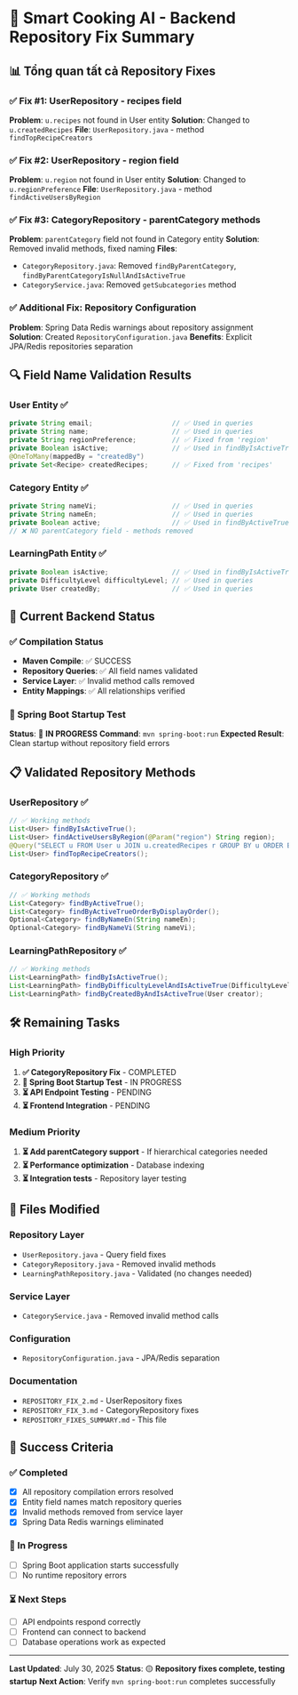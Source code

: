 # 🎯 Smart Cooking AI - Backend Repository Fix Summary

## 📊 Tổng quan tất cả Repository Fixes

### ✅ Fix #1: UserRepository - recipes field

**Problem**: `u.recipes` not found in User entity
**Solution**: Changed to `u.createdRecipes`
**File**: `UserRepository.java` - method `findTopRecipeCreators`

### ✅ Fix #2: UserRepository - region field

**Problem**: `u.region` not found in User entity
**Solution**: Changed to `u.regionPreference`
**File**: `UserRepository.java` - method `findActiveUsersByRegion`

### ✅ Fix #3: CategoryRepository - parentCategory methods

**Problem**: `parentCategory` field not found in Category entity
**Solution**: Removed invalid methods, fixed naming
**Files**:

- `CategoryRepository.java`: Removed `findByParentCategory`, `findByParentCategoryIsNullAndIsActiveTrue`
- `CategoryService.java`: Removed `getSubcategories` method

### ✅ Additional Fix: Repository Configuration

**Problem**: Spring Data Redis warnings about repository assignment
**Solution**: Created `RepositoryConfiguration.java`
**Benefits**: Explicit JPA/Redis repositories separation

## 🔍 Field Name Validation Results

### User Entity ✅

```java
private String email;                    // ✅ Used in queries
private String name;                     // ✅ Used in queries
private String regionPreference;         // ✅ Fixed from 'region'
private Boolean isActive;                // ✅ Used in findByIsActiveTrue()
@OneToMany(mappedBy = "createdBy")
private Set<Recipe> createdRecipes;      // ✅ Fixed from 'recipes'
```

### Category Entity ✅

```java
private String nameVi;                   // ✅ Used in queries
private String nameEn;                   // ✅ Used in queries
private Boolean active;                  // ✅ Used in findByActiveTrue()
// ❌ NO parentCategory field - methods removed
```

### LearningPath Entity ✅

```java
private Boolean isActive;                // ✅ Used in findByIsActiveTrue()
private DifficultyLevel difficultyLevel; // ✅ Used in queries
private User createdBy;                  // ✅ Used in queries
```

## 🚀 Current Backend Status

### ✅ Compilation Status

- **Maven Compile**: ✅ SUCCESS
- **Repository Queries**: ✅ All field names validated
- **Service Layer**: ✅ Invalid method calls removed
- **Entity Mappings**: ✅ All relationships verified

### 🧪 Spring Boot Startup Test

**Status**: 🔄 **IN PROGRESS**
**Command**: `mvn spring-boot:run`
**Expected Result**: Clean startup without repository field errors

## 📋 Validated Repository Methods

### UserRepository ✅

```java
// ✅ Working methods
List<User> findByIsActiveTrue();
List<User> findActiveUsersByRegion(@Param("region") String region);
@Query("SELECT u FROM User u JOIN u.createdRecipes r GROUP BY u ORDER BY COUNT(r) DESC")
List<User> findTopRecipeCreators();
```

### CategoryRepository ✅

```java
// ✅ Working methods
List<Category> findByActiveTrue();
List<Category> findByActiveTrueOrderByDisplayOrder();
Optional<Category> findByNameEn(String nameEn);
Optional<Category> findByNameVi(String nameVi);
```

### LearningPathRepository ✅

```java
// ✅ Working methods
List<LearningPath> findByIsActiveTrue();
List<LearningPath> findByDifficultyLevelAndIsActiveTrue(DifficultyLevel level);
List<LearningPath> findByCreatedByAndIsActiveTrue(User creator);
```

## 🛠️ Remaining Tasks

### High Priority

1. **✅ CategoryRepository Fix** - COMPLETED
2. **🔄 Spring Boot Startup Test** - IN PROGRESS
3. **⏳ API Endpoint Testing** - PENDING
4. **⏳ Frontend Integration** - PENDING

### Medium Priority

1. **⏳ Add parentCategory support** - If hierarchical categories needed
2. **⏳ Performance optimization** - Database indexing
3. **⏳ Integration tests** - Repository layer testing

## 📁 Files Modified

### Repository Layer

- `UserRepository.java` - Query field fixes
- `CategoryRepository.java` - Removed invalid methods
- `LearningPathRepository.java` - Validated (no changes needed)

### Service Layer

- `CategoryService.java` - Removed invalid method calls

### Configuration

- `RepositoryConfiguration.java` - JPA/Redis separation

### Documentation

- `REPOSITORY_FIX_2.md` - UserRepository fixes
- `REPOSITORY_FIX_3.md` - CategoryRepository fixes
- `REPOSITORY_FIXES_SUMMARY.md` - This file

## 🎯 Success Criteria

### ✅ Completed

- [x] All repository compilation errors resolved
- [x] Entity field names match repository queries
- [x] Invalid methods removed from service layer
- [x] Spring Data Redis warnings eliminated

### 🔄 In Progress

- [ ] Spring Boot application starts successfully
- [ ] No runtime repository errors

### ⏳ Next Steps

- [ ] API endpoints respond correctly
- [ ] Frontend can connect to backend
- [ ] Database operations work as expected

---

**Last Updated**: July 30, 2025
**Status**: 🟡 **Repository fixes complete, testing startup**
**Next Action**: Verify `mvn spring-boot:run` completes successfully
